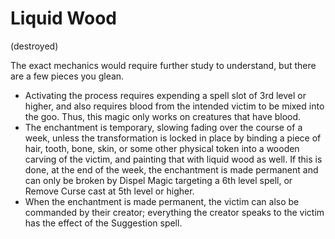 # Liquid Wood

(destroyed)

The exact mechanics would require further study to understand, but there are a few pieces you glean.
-  Activating the process requires expending a spell slot of 3rd level or higher, and also requires blood from the intended victim to be mixed into the goo. Thus, this magic only works on creatures that have blood.
-  The enchantment is temporary, slowing fading over the course of a week, unless the transformation is locked in place by binding a piece of hair, tooth, bone, skin, or some other physical token into a wooden carving of the victim, and painting that with liquid wood as well. If this is done, at the end of the week, the enchantment is made permanent and can only be broken by Dispel Magic targeting a 6th level spell, or Remove Curse cast at 5th level or higher.
-  When the enchantment is made permanent, the victim can also be commanded by their creator; everything the creator speaks to the victim has the effect of the Suggestion spell. 